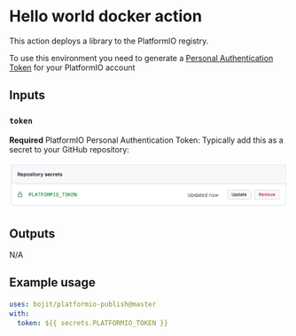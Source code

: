 # Hello world docker action

This action deploys a library to the PlatformIO registry.

To use this environment you need to generate a [Personal Authentication Token](https://docs.platformio.org/en/latest/core/userguide/account/cmd_token.html) for your PlatformIO account

## Inputs

### `token`

**Required** PlatformIO Personal Authentication Token: Typically add this as a secret to your GitHub repository:

![Github_Secret](./img/secret.png)

## Outputs

N/A

## Example usage

```yaml
uses: bojit/platformio-publish@master
with:
  token: ${{ secrets.PLATFORMIO_TOKEN }}
```
